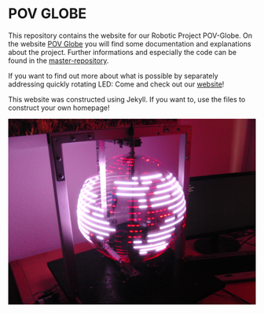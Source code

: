 POV GLOBE
============

This repository contains the website for our Robotic Project POV-Globe.
On the website [POV Globe](https://TobiBu.github.io/POV) you will find some documentation and explanations about the project. Further informations and especially the code can be found in the [master-repository](https://github.com/TobiBu/POV/tree/master).

If you want to find out more about what is possible by separately addressing quickly rotating LED: Come and check out our [website](https://TobiBu.github.io/POV)!

This website was constructed using Jekyll. If you want to, use the files to construct your own homepage!

[![POV Globe](https://github.com/TobiBu/POV/raw/gh-pages/images/title.jpg)](http://TobiBu.github.io/POV)
